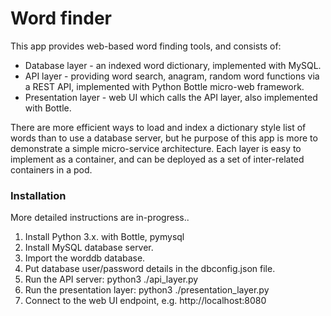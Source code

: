 
# Word finder

This app provides web-based word finding tools, and consists of:
- Database layer - an indexed word dictionary, implemented with MySQL.
- API layer - providing word search, anagram, random word functions via a REST API, implemented with Python Bottle micro-web framework.
- Presentation layer - web UI which calls the API layer, also implemented with Bottle.

There are more efficient ways to load and index a dictionary style list of words than to use a database server, but he purpose of this app is more to demonstrate a simple micro-service architecture. Each layer is easy to implement as a container, and can be deployed as a set of inter-related containers in a pod.

### Installation

More detailed instructions are in-progress..

  1. Install Python 3.x. with Bottle, pymysql
  2. Install MySQL database server.
  3. Import the worddb database.
  4. Put database user/password details in the dbconfig.json file.
  5. Run the API server: python3 ./api_layer.py
  6. Run the presentation layer: python3 ./presentation_layer.py
  7. Connect to the web UI endpoint, e.g. http://localhost:8080
 